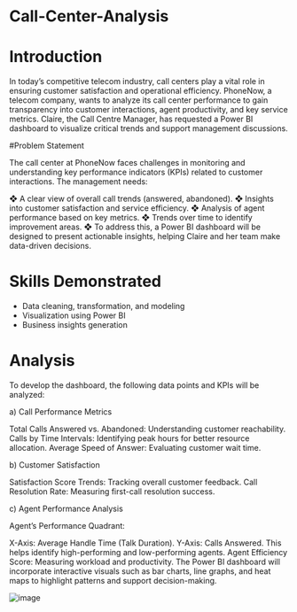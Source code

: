 # Call-Center-Analysis

# Introduction

In today’s competitive telecom industry, call centers play a vital role in ensuring customer satisfaction and operational efficiency. PhoneNow, a telecom company, wants to analyze its call center performance to gain transparency into customer interactions, agent productivity, and key service metrics. Claire, the Call Centre Manager, has requested a Power BI dashboard to visualize critical trends and support management discussions.

#Problem Statement

The call center at PhoneNow faces challenges in monitoring and understanding key performance indicators (KPIs) related to customer interactions. The management needs:

❖ A clear view of overall call trends (answered, abandoned).
❖ Insights into customer satisfaction and service efficiency.
❖ Analysis of agent performance based on key metrics.
❖ Trends over time to identify improvement areas.
❖ To address this, a Power BI dashboard will be designed to present actionable insights, helping Claire and her team make data-driven decisions.

# Skills Demonstrated
- Data cleaning, transformation, and modeling
- Visualization using Power BI
- Business insights generation

# Analysis

To develop the dashboard, the following data points and KPIs will be analyzed:

a) Call Performance Metrics

Total Calls Answered vs. Abandoned: Understanding customer reachability.
Calls by Time Intervals: Identifying peak hours for better resource allocation.
Average Speed of Answer: Evaluating customer wait time.

b) Customer Satisfaction

Satisfaction Score Trends: Tracking overall customer feedback.
Call Resolution Rate: Measuring first-call resolution success.

c) Agent Performance Analysis

Agent’s Performance Quadrant:

X-Axis: Average Handle Time (Talk Duration).
Y-Axis: Calls Answered.
This helps identify high-performing and low-performing agents.
Agent Efficiency Score: Measuring workload and productivity.
The Power BI dashboard will incorporate interactive visuals such as bar charts, line graphs, and heat maps to highlight patterns and support decision-making.

![image](https://github.com/user-attachments/assets/4167f33a-af3d-41e1-8ad5-24fd12dd40d1)
